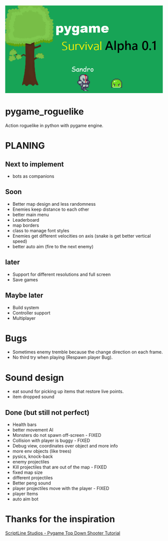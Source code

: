 ![game](doc/game_img.png)

# pygame_roguelike
Action roguelike in python with pygame engine.


# PLANING

## Next to implement
- bots as companions


## Soon 
- Better map design and less randomness 
- Enemies keep distance to each other
- better main menu 
- Leaderboard 
- map borders
- class to manage font styles 
- Enemies get different velocities on axis (snake is get better vertical speed)
- better auto aim (fire to the next enemy)

## later
- Support for different resolutions and full screen 
- Save games 

## Maybe later
- Build system
- Controller support
- Multiplayer

# Bugs
- Sometimes enemy tremble because the change direction on each frame.
- No third try when playing (Respawn player Bug).


# Sound design 
- eat sound for picking up items that restore live points. 
- item dropped sound

## Done (but still not perfect)
- Health bars 
- better movement AI
- Monsters do not spawn off-screen - FIXED 
- Collision with player is buggy - FIXED
- Debug view, coordinates over object and more info
- more env objects (like trees)
- pysics, knock-back
- enemy projectiles 
- Kill projectiles that are out of the map - FIXED
- fixed map size
- different projectiles 
- Better peng sound
- player projectiles move with the player - FIXED
- player Items 
- auto aim bot 

# Thanks for the inspiration
[ScriptLine Studios - Pygame Top Down Shooter Tutorial](https://youtu.be/sVbFS9qEl4Y)
